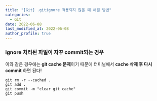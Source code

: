 ```yaml
---
title: "[Git] .gitignore 적용되지 않을 때 해결 방법"
categories:
  - Git
date: 2022-06-08
last_modified_at: 2022-06-08
author_profile: true
---
```


### ignore 처리된 파일이 자꾸 commit되는 경우

이와 같은 경우에는 **git cache 문제**이기 때문에 터미널에서 **cache 삭제 후 다시 commit** 하면 된다!

```
git rm -r --cached .
git add .
git commit -m "clear git cache"
git push
```